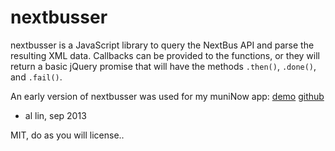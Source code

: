 nextbusser
==========

nextbusser is a JavaScript library to query the NextBus API and parse the resulting XML data. Callbacks can be provided to the functions, or they will return a basic jQuery promise that will have the methods `.then()`, `.done()`, and `.fail()`.

An early version of nextbusser was used for my muniNow app:
  [demo](http://bl.ocks.org/cmdoptesc/raw/6224455/)
  [github](http://github.com/cmdoptesc/muninow)

- al lin, sep 2013

MIT, do as you will license..